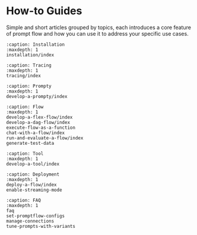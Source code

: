 # How-to Guides

Simple and short articles grouped by topics, each introduces a core feature of prompt flow and how you can use it to address your specific use cases.

```{toctree}
:caption: Installation
:maxdepth: 1
installation/index
```

```{toctree}
:caption: Tracing
:maxdepth: 1
tracing/index
```

```{toctree}
:caption: Prompty
:maxdepth: 1
develop-a-prompty/index
```

```{toctree}
:caption: Flow
:maxdepth: 1
develop-a-flex-flow/index
develop-a-dag-flow/index
execute-flow-as-a-function
chat-with-a-flow/index
run-and-evaluate-a-flow/index
generate-test-data
```

```{toctree}
:caption: Tool
:maxdepth: 1
develop-a-tool/index
```

```{toctree}
:caption: Deployment
:maxdepth: 1
deploy-a-flow/index
enable-streaming-mode
```

```{toctree}
:caption: FAQ
:maxdepth: 1
faq
set-promptflow-configs
manage-connections
tune-prompts-with-variants
```
